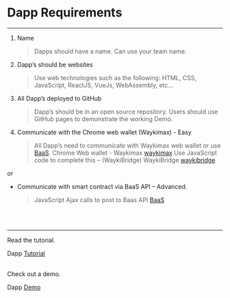 # Dapp Requirements
<hr>



1. Name
    > Dapps should have a name. Can use your team name.

2. Dapp’s should be websites
    > Use web technologies such as the following: HTML, CSS, JavaScript, ReactJS, VueJs, WebAssembly, etc…

3. All Dapp’s deployed to GitHub
    > Dapp’s should be in an open source repository. Users should use GitHub pages to demonstrate the working Demo.

4. Communicate with the Chrome web wallet (Waykimax) - Easy
    > All Dapp’s need to communicate with Waykimax web wallet or use [BaaS](https://wiccdev-webui.readthedocs.io/en/latest/DeveloperHelper/baas/). Chrome Web wallet - Waykimax [waykimax](https://chrome.google.com/webstore/detail/waykimax/odaegfdpkolgbdaeibcebmibmibchbce)
 Use JavaScript code to complete this – (WaykiBridge) WaykiBridge [waykibridge](https://wiccdev-webui.readthedocs.io/en/latest/DeveloperHelper/application_api/)
 
 or
* Communicate with smart contract via BaaS API – Advanced.
    > JavaScript Ajax calls to post to Baas API 
 [BaaS](https://wiccdev-webui.readthedocs.io/en/latest/DeveloperHelper/baas/)

<br>
<br>
<hr>
Read the tutorial.

Dapp [Tutorial](https://medium.com/@ottokafka/waykichain-dapp-tutorial-bf29bb53dae5)

<br>
Check out a demo.

Dapp [Demo](ottokafka.github.io/myquote)



